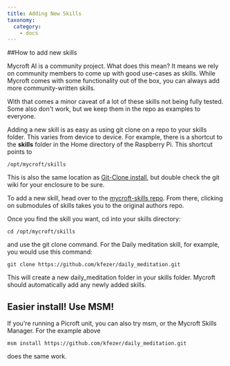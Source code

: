 ```yaml
---
title: Adding New Skills
taxonomy:
  category:
    - docs
---
```


##How to add new skills

Mycroft AI is a community project. What does this mean? It means we rely on community members to come up with good use-cases as skills. While Mycroft comes with some functionality out of the box, you can always add more community-written skills. 

With that comes a minor caveat of a lot of these skills not being fully tested. Some also don't work, but we keep them in the repo as examples to everyone. 

Adding a new skill is as easy as using git clone on a repo to your skills folder. This varies from device to device. For example, there is a shortcut to the **skills** folder in the Home directory of the Raspberry Pi. This shortcut points to 
```
/opt/mycroft/skills
```

This is also the same location as [Git-Clone install](), but double check the git wiki for your enclosure to be sure.


To add a new skill, head over to the [mycroft-skills repo](https://github.com/MycroftAI/mycroft-skills). From there, clicking on submodules of skills takes you to the original authors repo.

Once you find the skill you want, cd into your skills directory:
````buildoutcfg
cd /opt/mycroft/skills
````
and use the git clone command. For the Daily meditation skill, for example, you would use this command:
````buildoutcfg
git clone https://github.com/kfezer/daily_meditation.git
````
This will create a new daily_meditation folder in your skills folder. Mycroft should automatically add any newly added skills.


## Easier install! Use MSM!
If you're running a Picroft unit, you can also try msm, or the Mycroft Skills Manager. For the example above
````buildoutcfg
msm install https://github.com/kfezer/daily_meditation.git
````
does the same work.
